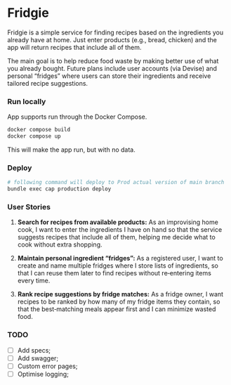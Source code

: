 # Fridgie

Fridgie is a simple service for finding recipes based on the ingredients you already have at home.
Just enter products (e.g., bread, chicken) and the app will return recipes that include all of them.

The main goal is to help reduce food waste by making better use of what you already bought.
Future plans include user accounts (via Devise) and personal “fridges” where users can store their ingredients and receive tailored recipe suggestions.

### Run locally

App supports run through the Docker Compose.
```bash
docker compose build
docker compose up
```
This will make the app run, but with no data.

### Deploy
```bash
# following command will deploy to Prod actual version of main branch
bundle exec cap production deploy
```

### User Stories

1. **Search for recipes from available products:**
As an improvising home cook, I want to enter the ingredients I have on hand so that the service suggests recipes that include all of them, helping me decide what to cook without extra shopping.

2. **Maintain personal ingredient “fridges”:**
As a registered user, I want to create and name multiple fridges where I store lists of ingredients, so that I can reuse them later to find recipes without re‑entering items every time.

3. **Rank recipe suggestions by fridge matches:**
As a fridge owner, I want recipes to be ranked by how many of my fridge items they contain, so that the best‑matching meals appear first and I can minimize wasted food.

### TODO

-[ ] Add specs;
-[ ] Add swagger;
-[ ] Custom error pages;
-[ ] Optimise logging;
